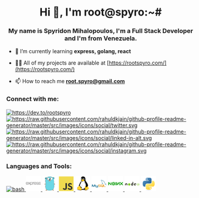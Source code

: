 <h1 align="center">Hi 👋, I'm root@spyro:~#</h1>
<h3 align="center">My name is Spyridon Mihalopoulos, I'm a Full Stack Developer and I'm from Venezuela.</h3>

- 🌱 I’m currently learning **express, golang, react**

- 👨‍💻 All of my projects are available at [https://rootspyro.com/](https://rootspyro.com/)

- 📫 How to reach me **root.spyro@gmail.com**

<h3 align="left">Connect with me:</h3>
<p align="left">
<a href="https://dev.to/rootspyro" target="blank"><img align="center" src="https://cdn.jsdelivr.net/npm/simple-icons@3.0.1/icons/dev-dot-to.svg" alt="https://dev.to/rootspyro" height="30" width="40" /></a>
<a href="https://twitter.com/https://raw.githubusercontent.com/rahuldkjain/github-profile-readme-generator/master/src/images/icons/social/twitter.svg" target="blank"><img align="center" src="https://raw.githubusercontent.com/rahuldkjain/github-profile-readme-generator/master/src/images/icons/Social/twitter.svg" alt="https://raw.githubusercontent.com/rahuldkjain/github-profile-readme-generator/master/src/images/icons/social/twitter.svg" height="30" width="40" /></a>
<a href="https://linkedin.com/in/https://raw.githubusercontent.com/rahuldkjain/github-profile-readme-generator/master/src/images/icons/social/linked-in-alt.svg" target="blank"><img align="center" src="https://raw.githubusercontent.com/rahuldkjain/github-profile-readme-generator/master/src/images/icons/Social/linked-in-alt.svg" alt="https://raw.githubusercontent.com/rahuldkjain/github-profile-readme-generator/master/src/images/icons/social/linked-in-alt.svg" height="30" width="40" /></a>
<a href="https://instagram.com/https://raw.githubusercontent.com/rahuldkjain/github-profile-readme-generator/master/src/images/icons/social/instagram.svg" target="blank"><img align="center" src="https://raw.githubusercontent.com/rahuldkjain/github-profile-readme-generator/master/src/images/icons/Social/instagram.svg" alt="https://raw.githubusercontent.com/rahuldkjain/github-profile-readme-generator/master/src/images/icons/social/instagram.svg" height="30" width="40" /></a>
</p>

<h3 align="left">Languages and Tools:</h3>
<p align="left"> <a href="https://www.gnu.org/software/bash/" target="_blank"> <img src="https://www.vectorlogo.zone/logos/gnu_bash/gnu_bash-icon.svg" alt="bash" width="40" height="40"/> </a> <a href="https://expressjs.com" target="_blank"> <img src="https://raw.githubusercontent.com/devicons/devicon/master/icons/express/express-original-wordmark.svg" alt="express" width="40" height="40"/> </a> <a href="https://golang.org" target="_blank"> <img src="https://raw.githubusercontent.com/devicons/devicon/master/icons/go/go-original.svg" alt="go" width="40" height="40"/> </a> <a href="https://developer.mozilla.org/en-US/docs/Web/JavaScript" target="_blank"> <img src="https://raw.githubusercontent.com/devicons/devicon/master/icons/javascript/javascript-original.svg" alt="javascript" width="40" height="40"/> </a> <a href="https://www.linux.org/" target="_blank"> <img src="https://raw.githubusercontent.com/devicons/devicon/master/icons/linux/linux-original.svg" alt="linux" width="40" height="40"/> </a> <a href="https://www.mysql.com/" target="_blank"> <img src="https://raw.githubusercontent.com/devicons/devicon/master/icons/mysql/mysql-original-wordmark.svg" alt="mysql" width="40" height="40"/> </a> <a href="https://www.nginx.com" target="_blank"> <img src="https://raw.githubusercontent.com/devicons/devicon/master/icons/nginx/nginx-original.svg" alt="nginx" width="40" height="40"/> </a> <a href="https://nodejs.org" target="_blank"> <img src="https://raw.githubusercontent.com/devicons/devicon/master/icons/nodejs/nodejs-original-wordmark.svg" alt="nodejs" width="40" height="40"/> </a> <a href="https://www.python.org" target="_blank"> <img src="https://raw.githubusercontent.com/devicons/devicon/master/icons/python/python-original.svg" alt="python" width="40" height="40"/> </a> </p>





